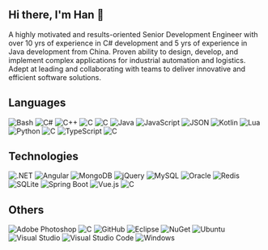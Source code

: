## Hi there, I'm Han 👋
A highly motivated and results-oriented Senior Development Engineer with over 10 yrs of experience in C# development and 5 yrs of experience in Java development from China. Proven ability to design, develop, and implement complex applications for industrial automation and logistics. Adept at leading and collaborating with teams to deliver innovative and efficient software solutions.
<!--
**ForgotAccount/ForgotAccount** is a ✨ _special_ ✨ repository because its `README.md` (this file) appears on your GitHub profile.

Here are some ideas to get you started:

- 🔭 I’m currently working on ...
- 🌱 I’m currently learning ...
- 👯 I’m looking to collaborate on ...
- 🤔 I’m looking for help with ...
- 💬 Ask me about ...
- 📫 How to reach me: ...
- 😄 Pronouns: ...
- ⚡ Fun fact: ...
![My Skills](https://skillicons.dev/icons?i=js,html,css,cs,xaml)
![github](https://img.shields.io/badge/GitHub-000000?style=for-the-badge&logo=GitHub&logoColor=white)
-->

## Languages
![Bash](https://img.shields.io/badge/Bash-4EAA25?logo=gnubash&logoColor=fff)
![C#](https://custom-icon-badges.demolab.com/badge/C%23-%23239120.svg?logo=cshrp&logoColor=white)
![C++](https://img.shields.io/badge/C++-%2300599C.svg?logo=c%2B%2B&logoColor=white)
![C](https://img.shields.io/badge/-CSS3-1572B6?style=flat-square&logo=css3)
![C](https://img.shields.io/badge/-HTML5-E34F26?style=flat-square&logo=html5&logoColor=white)
![Java](https://img.shields.io/badge/Java-%23ED8B00.svg?logo=openjdk&logoColor=white)
![JavaScript](https://img.shields.io/badge/JavaScript-F7DF1E?logo=javascript&logoColor=000)
![JSON](https://img.shields.io/badge/JSON-000?logo=json&logoColor=fff)
![Kotlin](https://img.shields.io/badge/Kotlin-%237F52FF.svg?logo=kotlin&logoColor=white)
![Lua](https://img.shields.io/badge/Lua-%232C2D72.svg?logo=lua&logoColor=white)
![Python](https://img.shields.io/badge/Python-3776AB?logo=python&logoColor=fff)
![C](https://img.shields.io/badge/-SQL-oringe?style=flat-square&logo=SQL)
![TypeScript](https://img.shields.io/badge/TypeScript-3178C6?logo=typescript&logoColor=fff)
![C](https://img.shields.io/badge/-XAML-1872B6?style=flat-square&logo=XAML&logoColor=white)
## Technologies
![.NET](https://img.shields.io/badge/.NET-512BD4?logo=dotnet&logoColor=fff)
![Angular](https://img.shields.io/badge/Angular-%23DD0031.svg?logo=angular&logoColor=white)
![MongoDB](https://img.shields.io/badge/MongoDB-%234ea94b.svg?logo=mongodb&logoColor=white)
![jQuery](https://img.shields.io/badge/jQuery-0769AD?logo=jquery&logoColor=fff)
![MySQL](https://img.shields.io/badge/MySQL-4479A1?logo=mysql&logoColor=fff)
![Oracle](https://img.shields.io/badge/Oracle-F80000?logo=oracle&logoColor=fff)
![Redis](https://img.shields.io/badge/Redis-%23DD0031.svg?logo=redis&logoColor=white)
![SQLite](https://img.shields.io/badge/SQLite-%2307405e.svg?logo=sqlite&logoColor=white)
![Spring Boot](https://img.shields.io/badge/Spring%20Boot-6DB33F?logo=springboot&logoColor=fff)
![Vue.js](https://img.shields.io/badge/Vue.js-4FC08D?logo=vuedotjs&logoColor=fff)
![C](https://img.shields.io/badge/-WPF-1872B6?style=flat-square&logo=WPF&logoColor=white)
## Others
![Adobe Photoshop](https://img.shields.io/badge/Adobe%20Photoshop-31A8FF?logo=Adobe%20Photoshop&logoColor=black)
![C](https://img.shields.io/badge/-Git-1572B6?style=flat-square&logo=Git)
![GitHub](https://img.shields.io/badge/GitHub-%23121011.svg?logo=github&logoColor=white)
![Eclipse](https://img.shields.io/badge/Eclipse-FE7A16.svg?logo=Eclipse&logoColor=white)
![NuGet](https://img.shields.io/badge/NuGet-004880?logo=nuget&logoColor=fff)
![Ubuntu](https://img.shields.io/badge/Ubuntu-E95420?logo=ubuntu&logoColor=white)
![Visual Studio](https://custom-icon-badges.demolab.com/badge/Visual%20Studio-5C2D91.svg?&logo=visual-studio&logoColor=white)
![Visual Studio Code](https://custom-icon-badges.demolab.com/badge/Visual%20Studio%20Code-0078d7.svg?logo=vsc&logoColor=white)
![Windows](https://custom-icon-badges.demolab.com/badge/Windows-0078D6?logo=windows11&logoColor=white)

